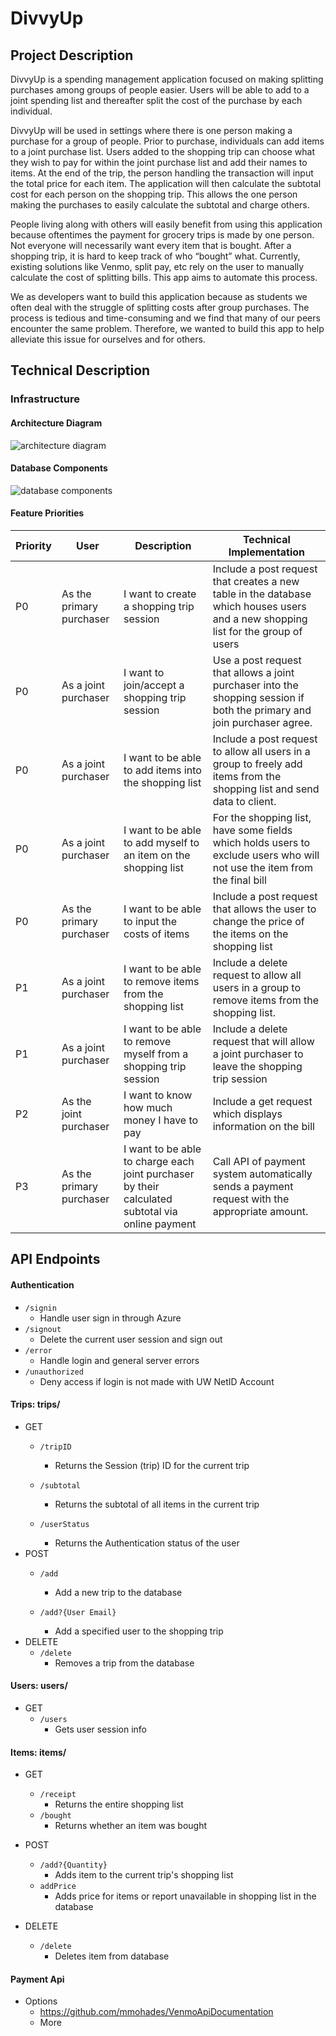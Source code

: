 # DivvyUp

## Project Description
DivvyUp is a spending management application focused on making splitting purchases among groups of people easier. Users will be able to add to a joint spending list and thereafter split the cost of the purchase by each individual.

DivvyUp will be used in settings where there is one person making a purchase for a group of people. Prior to purchase, individuals can add items to a joint purchase list. Users added to the shopping trip can choose what they wish to pay for within the joint purchase list and add their names to items. At the end of the trip, the person handling the transaction will input the total price for each item. The application will then calculate the subtotal cost for each person on the shopping trip. This allows the one person making the purchases to easily calculate the subtotal and charge others.

People living along with others will easily benefit from using this application because oftentimes the payment for grocery trips is made by one person. Not everyone will necessarily want every item that is bought. After a shopping trip, it is hard to keep track of who “bought” what. Currently, existing solutions like Venmo, split pay, etc rely on the user to manually calculate the cost of splitting bills. This app aims to automate this process.

We as developers want to build this application because as students we often deal with the struggle of splitting costs after group purchases. The process is tedious and time-consuming and we find that many of our peers encounter the same problem. Therefore, we wanted to build this app to help alleviate this issue for ourselves and for others.

## Technical Description

### Infrastructure
#### Architecture Diagram
![architecture diagram](diagrams/ArchitectureDiagram.jpg)

#### Database Components
![database components](diagrams/DatabaseComponents.jpg)

#### Feature Priorities
| Priority | User | Description | Technical Implementation |
|---|---|---|---|
| P0 | As the primary purchaser | I want to create a shopping trip session | Include a post request that creates a new table in the database which houses users and a new shopping list for the group of users |
| P0 | As a joint purchaser | I want to join/accept a shopping trip session | Use a post request that allows a joint purchaser into the shopping session if both the primary and join purchaser agree. |
| P0 | As a joint purchaser | I want to be able to add items into the shopping list | Include a post request to allow all users in a group to freely add items from the shopping list and send data to client. |
| P0 | As a joint purchaser | I want to be able to add myself to an item on the shopping list | For the shopping list, have some fields which holds users to exclude users who will not use the item from the final bill |
| P0 | As the primary purchaser | I want to be able to input the costs of items | Include a post request that allows the user to change the price of the items on the shopping list |
| P1 | As a joint purchaser | I want to be able to remove items from the shopping list | Include a delete request to allow all users in a group to remove items from the shopping list.|
| P1 | As a joint purchaser | I want to be able to remove myself from a shopping trip session | Include a delete request that will allow a joint purchaser to leave the shopping trip session |
| P2 | As the joint purchaser | I want to know how much money I have to pay | Include a get request which displays information on the bill |
| P3 | As the primary purchaser | I want to be able to charge each joint purchaser by their calculated subtotal via online payment | Call API of payment system automatically sends a payment request with the appropriate amount. |

## API Endpoints

#### Authentication
* `/signin`
   * Handle user sign in through Azure
* `/signout`
   * Delete the current user session and sign out
* `/error`
   * Handle login and general server errors
* `/unauthorized`
   * Deny access if login is not made with UW NetID Account
 
#### Trips: trips/
* GET
    * `/tripID`
        * Returns the Session (trip) ID for the current trip

    * `/subtotal`
        * Returns the subtotal of all items in the current trip

    * `/userStatus`
        * Returns the Authentication status of the user
* POST
    * `/add`
        * Add a new trip to the database

    * `/add?{User Email}`
        * Add a specified user to the shopping trip
* DELETE
    * `/delete`
        * Removes a trip from the database

#### Users: users/
* GET
    * `/users`
        * Gets user session info

#### Items: items/
* GET
    * `/receipt`
        * Returns the entire shopping list
    * `/bought`
        * Returns whether an item was bought
* POST
    * `/add?{Quantity}`
        * Adds item to the current trip's shopping list
    * `addPrice`
        * Adds price for items or report unavailable in shopping list in the database

* DELETE
     * `/delete`
        * Deletes item from database

#### Payment Api
* Options
   * https://github.com/mmohades/VenmoApiDocumentation
   * More
